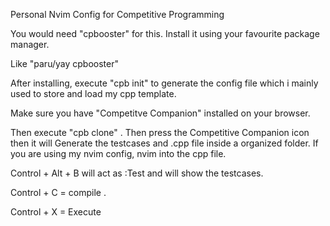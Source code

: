Personal Nvim Config for Competitive Programming

You would need "cpbooster" for this. Install it using your favourite package manager.

Like "paru/yay cpbooster"

After installing, execute "cpb init" to generate the config file which i mainly used to store and load my cpp template. 

Make sure you have "Competitve Companion" installed on your browser.

Then execute "cpb clone" . Then press the Competitive Companion icon then it will Generate the testcases and .cpp file inside a organized folder. If you are using my nvim config,
nvim into the cpp file.

Control + Alt + B will act as :Test and will show the testcases.

Control + C = compile .


Control + X = Execute
